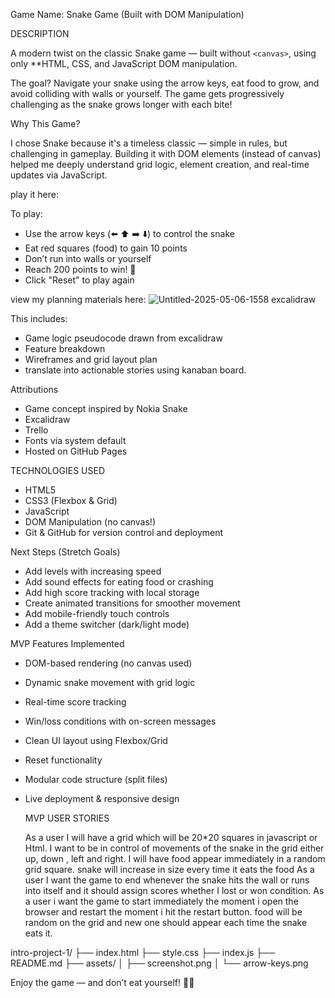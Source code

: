 Game Name: Snake Game (Built with DOM Manipulation)

DESCRIPTION

A modern twist on the classic Snake game — built without `<canvas>`, using only **HTML, CSS, and JavaScript DOM manipulation.

The goal? Navigate your snake using the arrow keys, eat food to grow, and avoid colliding with walls or yourself. The game gets progressively challenging as the snake grows longer with each bite!

Why This Game?

I chose Snake because it's a timeless classic — simple in rules, but challenging in gameplay. Building it with DOM elements (instead of canvas) helped me deeply understand grid logic, element creation, and real-time updates via JavaScript.


play it here:[  ](https://hamza-m-20.github.io/project-1/)

To play:
- Use the arrow keys (⬅️ ⬆️ ➡️ ⬇️) to control the snake
- Eat red squares (food) to gain 10 points
- Don’t run into walls or yourself
- Reach 200 points to win! 🎉
- Click "Reset" to play again

 view my planning materials here: [
](https://excalidraw.com/#json=JtG6YI618x0YYtbukqNW3,ZGfOawBgR7c_5wl1gbr45Q)
![Untitled-2025-05-06-1558 excalidraw](https://github.com/user-attachments/assets/c6fc6f20-b648-4959-a876-b9d9167cbc44)

This includes:
- Game logic pseudocode drawn from excalidraw
- Feature breakdown
- Wireframes and grid layout plan
- translate into actionable stories using kanaban board.

 Attributions

- Game concept inspired by Nokia Snake
- Excalidraw
- Trello
- Fonts via system default
- Hosted on GitHub Pages

TECHNOLOGIES USED

- HTML5
- CSS3 (Flexbox & Grid)
- JavaScript
- DOM Manipulation (no canvas!)
- Git & GitHub for version control and deployment


 Next Steps (Stretch Goals)

- Add levels with increasing speed
- Add sound effects for eating food or crashing
- Add high score tracking with local storage
- Create animated transitions for smoother movement
- Add mobile-friendly touch controls
- Add a theme switcher (dark/light mode)

MVP Features Implemented

- DOM-based rendering (no canvas used)
- Dynamic snake movement with grid logic
- Real-time score tracking
- Win/loss conditions with on-screen messages
- Clean UI layout using Flexbox/Grid
- Reset functionality
- Modular code structure (split files)
- Live deployment & responsive design

  MVP USER STORIES
  
  As a user I will have a grid which will be 20*20 squares in javascript or Html.
  I want to be in control of movements of the snake in the grid either up, down , left and right.
  I will have food appear immediately in a random grid square. snake will increase in size every time it eats the food
  As a user I want the game to end whenever the snake hits the wall or runs into itself and it should assign scores whether I lost or won condition.
  As a user i want the game to start immediately the moment i open the browser and restart the moment i hit the restart button.
  food will be random on the grid and new one should appear each time the snake eats it.

  
intro-project-1/
├── index.html
├── style.css
├── index.js
├── README.md
├── assets/
│   ├── screenshot.png
│   └── arrow-keys.png
  

  Enjoy the game — and don’t eat yourself! 🐍💥
